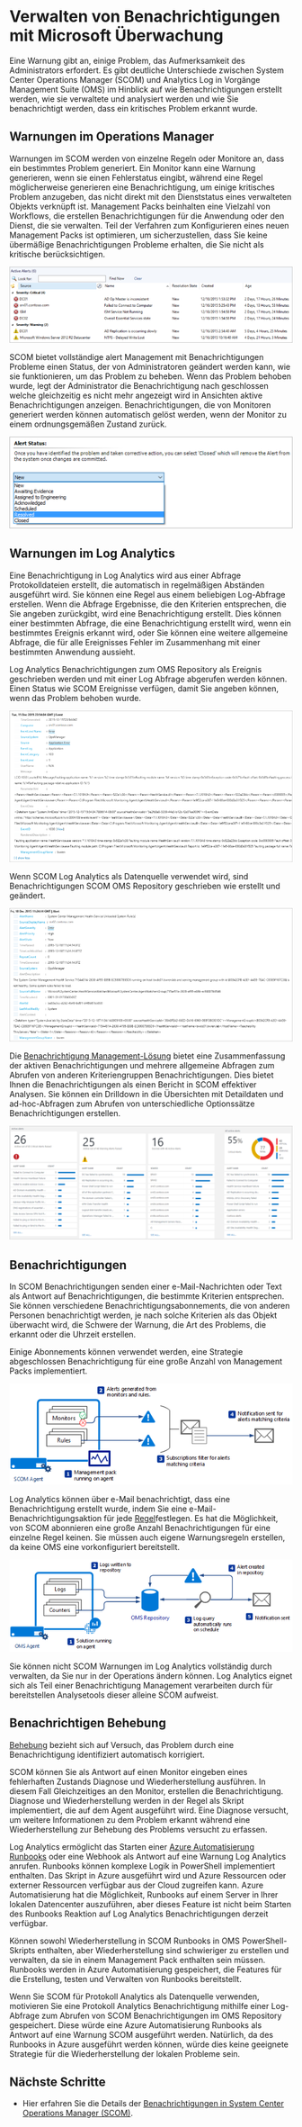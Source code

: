 <properties 
   pageTitle="Benachrichtigen Management in Microsoft-Produkten für die Überwachung | Microsoft Azure"
   description="Eine Warnung gibt an, einige Problem, das Aufmerksamkeit des Administrators erfordert.  In diesem Artikel werden die Unterschiede wie Benachrichtigungen erstellt und verwaltet in System Center Operations Manager (SCOM) und Log Analytics und sind die optimalen Methoden bei der Nutzung von zwei Produkte für eine Strategie der Hybrid alert-Management." 
   services="operations-management-suite"
   documentationCenter=""
   authors="bwren"
   manager="jwhit"
   editor="tysonn" />
<tags 
   ms.service="operations-management-suite"
   ms.devlang="na"
   ms.topic="article"
   ms.tgt_pltfrm="na"
   ms.workload="infrastructure-services"
   ms.date="09/06/2016"
   ms.author="bwren" />

# <a name="managing-alerts-with-microsoft-monitoring"></a>Verwalten von Benachrichtigungen mit Microsoft Überwachung 

Eine Warnung gibt an, einige Problem, das Aufmerksamkeit des Administrators erfordert.  Es gibt deutliche Unterschiede zwischen System Center Operations Manager (SCOM) und Analytics Log in Vorgänge Management Suite (OMS) im Hinblick auf wie Benachrichtigungen erstellt werden, wie sie verwaltete und analysiert werden und wie Sie benachrichtigt werden, dass ein kritisches Problem erkannt wurde.

## <a name="alerts-in-operations-manager"></a>Warnungen im Operations Manager
Warnungen im SCOM werden von einzelne Regeln oder Monitore an, dass ein bestimmtes Problem generiert.  Ein Monitor kann eine Warnung generieren, wenn sie einen Fehlerstatus eingibt, während eine Regel möglicherweise generieren eine Benachrichtigung, um einige kritisches Problem anzugeben, das nicht direkt mit den Dienststatus eines verwalteten Objekts verknüpft ist.  Management Packs beinhalten eine Vielzahl von Workflows, die erstellen Benachrichtigungen für die Anwendung oder den Dienst, die sie verwalten.  Teil der Verfahren zum Konfigurieren eines neuen Management Packs ist optimieren, um sicherzustellen, dass Sie keine übermäßige Benachrichtigungen Probleme erhalten, die Sie nicht als kritische berücksichtigen.

![SCOM Benachrichtigung anzeigen](media/operations-management-suite-monitoring-alerts/scom-alert-view.png)

SCOM bietet vollständige alert Management mit Benachrichtigungen Probleme einen Status, der von Administratoren geändert werden kann, wie sie funktionieren, um das Problem zu beheben.  Wenn das Problem behoben wurde, legt der Administrator die Benachrichtigung nach geschlossen welche gleichzeitig es nicht mehr angezeigt wird in Ansichten aktive Benachrichtigungen anzeigen.  Benachrichtigungen, die von Monitoren generiert werden können automatisch gelöst werden, wenn der Monitor zu einem ordnungsgemäßen Zustand zurück.

![Benachrichtigen status](media/operations-management-suite-monitoring-alerts/scom-alert-status.png)

## <a name="alerts-in-log-analytics"></a>Warnungen im Log Analytics
Eine Benachrichtigung in Log Analytics wird aus einer Abfrage Protokolldateien erstellt, die automatisch in regelmäßigen Abständen ausgeführt wird.  Sie können eine Regel aus einem beliebigen Log-Abfrage erstellen.  Wenn die Abfrage Ergebnisse, die den Kriterien entsprechen, die Sie angeben zurückgibt, wird eine Benachrichtigung erstellt.  Dies können einer bestimmten Abfrage, die eine Benachrichtigung erstellt wird, wenn ein bestimmtes Ereignis erkannt wird, oder Sie können eine weitere allgemeine Abfrage, die für alle Ereignisses Fehler im Zusammenhang mit einer bestimmten Anwendung aussieht.

Log Analytics Benachrichtigungen zum OMS Repository als Ereignis geschrieben werden und mit einer Log Abfrage abgerufen werden können.  Einen Status wie SCOM Ereignisse verfügen, damit Sie angeben können, wenn das Problem behoben wurde.

![OMS-Benachrichtigung](media/operations-management-suite-monitoring-alerts/oms-alert.png)

Wenn SCOM Log Analytics als Datenquelle verwendet wird, sind Benachrichtigungen SCOM OMS Repository geschrieben wie erstellt und geändert.  

![SCOM Benachrichtigung](media/operations-management-suite-monitoring-alerts/scom-alert.png)

Die [Benachrichtigung Management-Lösung](http://technet.microsoft.com/library/mt484092.aspx) bietet eine Zusammenfassung der aktiven Benachrichtigungen und mehrere allgemeine Abfragen zum Abrufen von anderen Kriteriengruppen Benachrichtigungen.  Dies bietet Ihnen die Benachrichtigungen als einen Bericht in SCOM effektiver Analysen.  Sie können ein Drilldown in die Übersichten mit Detaildaten und ad-hoc-Abfragen zum Abrufen von unterschiedliche Optionssätze Benachrichtigungen erstellen.

![Benachrichtigen Management-Lösung](media/operations-management-suite-monitoring-alerts/alert-management.png)

## <a name="notifications"></a>Benachrichtigungen
In SCOM Benachrichtigungen senden einer e-Mail-Nachrichten oder Text als Antwort auf Benachrichtigungen, die bestimmte Kriterien entsprechen.  Sie können verschiedene Benachrichtigungsabonnements, die von anderen Personen benachrichtigt werden, je nach solche Kriterien als das Objekt überwacht wird, die Schwere der Warnung, die Art des Problems, die erkannt oder die Uhrzeit erstellen.

Einige Abonnements können verwendet werden, eine Strategie abgeschlossen Benachrichtigung für eine große Anzahl von Management Packs implementiert.

![SCOM Benachrichtigungen](media/operations-management-suite-monitoring-alerts/alerts-overview-scom.png)

Log Analytics können über e-Mail benachrichtigt, dass eine Benachrichtigung erstellt wurde, indem Sie eine e-Mail-Benachrichtigungsaktion für jede [Regel](http://technet.microsoft.com/library/mt614775.aspx)festlegen.  Es hat die Möglichkeit, von SCOM abonnieren eine große Anzahl Benachrichtigungen für eine einzelne Regel keinen.  Sie müssen auch eigene Warnungsregeln erstellen, da keine OMS eine vorkonfiguriert bereitstellt.

![Melden Sie sich Analytics-Benachrichtigungen](media/operations-management-suite-monitoring-alerts/alerts-overview-oms.png)

Sie können nicht SCOM Warnungen im Log Analytics vollständig durch verwalten, da Sie nur in der Operations ändern können.  Log Analytics eignet sich als Teil einer Benachrichtigung Management verarbeiten durch für bereitstellen Analysetools dieser alleine SCOM aufweist.

## <a name="alert-remediation"></a>Benachrichtigen Behebung
[Behebung](http://technet.microsoft.com/library/mt614775.aspx) bezieht sich auf Versuch, das Problem durch eine Benachrichtigung identifiziert automatisch korrigiert.
  
SCOM können Sie als Antwort auf einen Monitor eingeben eines fehlerhaften Zustands Diagnose und Wiederherstellung ausführen.  In diesem Fall Gleichzeitiges an den Monitor, erstellen die Benachrichtigung.  Diagnose und Wiederherstellung werden in der Regel als Skript implementiert, die auf dem Agent ausgeführt wird.  Eine Diagnose versucht, um weitere Informationen zu dem Problem erkannt während eine Wiederherstellung zur Behebung des Problems versucht zu erfassen.

Log Analytics ermöglicht das Starten einer [Azure Automatisierung Runbooks](https://azure.microsoft.com/documentation/services/automation/) oder eine Webhook als Antwort auf eine Warnung Log Analytics anrufen.  Runbooks können komplexe Logik in PowerShell implementiert enthalten.  Das Skript in Azure ausgeführt wird und Azure Ressourcen oder externer Ressourcen verfügbar aus der Cloud zugreifen kann.  Azure Automatisierung hat die Möglichkeit, Runbooks auf einem Server in Ihrer lokalen Datencenter auszuführen, aber dieses Feature ist nicht beim Starten des Runbooks Reaktion auf Log Analytics Benachrichtigungen derzeit verfügbar.

Können sowohl Wiederherstellung in SCOM Runbooks in OMS PowerShell-Skripts enthalten, aber Wiederherstellung sind schwieriger zu erstellen und verwalten, da sie in einem Management Pack enthalten sein müssen.  Runbooks werden in Azure Automatisierung gespeichert, die Features für die Erstellung, testen und Verwalten von Runbooks bereitstellt.

Wenn Sie SCOM für Protokoll Analytics als Datenquelle verwenden, motivieren Sie eine Protokoll Analytics Benachrichtigung mithilfe einer Log-Abfrage zum Abrufen von SCOM Benachrichtigungen im OMS Repository gespeichert.  Diese würde eine Azure Automatisierung Runbooks als Antwort auf eine Warnung SCOM ausgeführt werden.  Natürlich, da des Runbooks in Azure ausgeführt werden können, würde dies keine geeignete Strategie für die Wiederherstellung der lokalen Probleme sein.

## <a name="next-steps"></a>Nächste Schritte

- Hier erfahren Sie die Details der [Benachrichtigungen in System Center Operations Manager (SCOM)](https://technet.microsoft.com/library/hh212913.aspx).